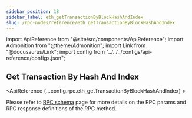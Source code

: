 ```yaml
---
sidebar_position: 18
sidebar_label: eth_getTransactionByBlockHashAndIndex
slug: /rpc-nodes/reference/eth_getTransactionByBlockHashAndIndex
---
```


import ApiReference from "@site/src/components/ApiReference";
import Admonition from "@theme/Admonition";
import Link from "@docusaurus/Link";
import config from "../../../configs/api-reference/configs.json";

## Get Transaction By Hash And Index

<ApiReference {...config.rpc.eth_getTransactionByBlockHashAndIndex} >
<Admonition type="info" title="Note">

<p>
Please refer to <a href="/rpc-nodes/reference/evm-rpc-schema">RPC schema</a> page for more details on the RPC params and RPC response definitions of the RPC method. 
</p>
</Admonition>
</ApiReference>
